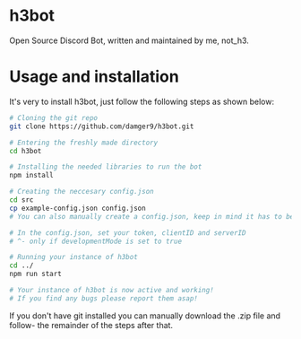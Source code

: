 # h3bot
Open Source Discord Bot, written and maintained by me, not_h3. 

# Usage and installation
It's very to install h3bot, just follow the following steps as shown below:
```bash
# Cloning the git repo
git clone https://github.com/damger9/h3bot.git

# Entering the freshly made directory
cd h3bot

# Installing the needed libraries to run the bot
npm install 

# Creating the neccesary config.json
cd src
cp example-config.json config.json
# You can also manually create a config.json, keep in mind it has to be called config.json!

# In the config.json, set your token, clientID and serverID
# ^- only if developmentMode is set to true 

# Running your instance of h3bot
cd ../
npm run start

# Your instance of h3bot is now active and working! 
# If you find any bugs please report them asap!
```

If you don't have git installed you can manually download the .zip file and follow- the remainder of the steps after that. 